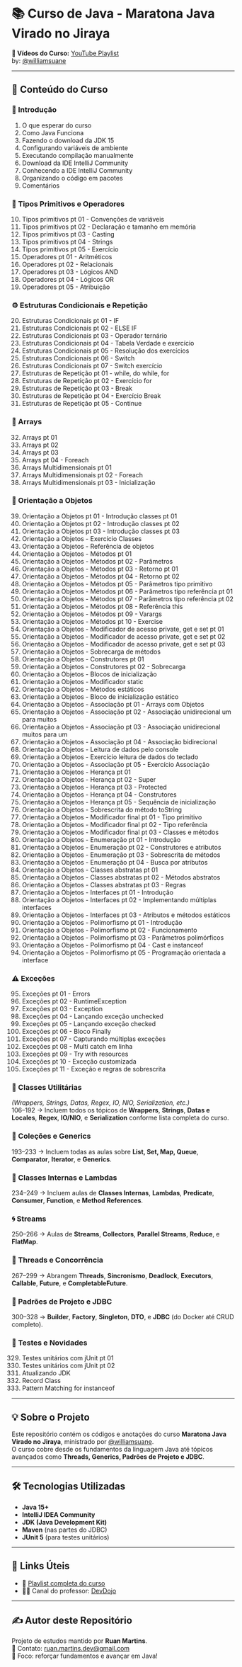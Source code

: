 # 📚 Curso de Java - Maratona Java Virado no Jiraya

**🎥 Vídeos do Curso:** [YouTube Playlist](https://www.youtube.com/playlist?list=PL62G310vn6nFIsOCC0H-C2infYgwm8SWW)  
by: [@williamsuane](https://github.com/williamsuane)

---

## 🧠 Conteúdo do Curso

### 🏁 Introdução
1. O que esperar do curso  
2. Como Java Funciona  
3. Fazendo o download da JDK 15  
4. Configurando variáveis de ambiente  
5. Executando compilação manualmente  
6. Download da IDE IntelliJ Community  
7. Conhecendo a IDE IntelliJ Community  
8. Organizando o código em pacotes  
9. Comentários  

### 🔢 Tipos Primitivos e Operadores
10. Tipos primitivos pt 01 - Convenções de variáveis  
11. Tipos primitivos pt 02 - Declaração e tamanho em memória  
12. Tipos primitivos pt 03 - Casting  
13. Tipos primitivos pt 04 - Strings  
14. Tipos primitivos pt 05 - Exercício  
15. Operadores pt 01 - Aritméticos  
16. Operadores pt 02 - Relacionais  
17. Operadores pt 03 - Lógicos AND  
18. Operadores pt 04 - Lógicos OR  
19. Operadores pt 05 - Atribuição  

### ⚙️ Estruturas Condicionais e Repetição
20. Estruturas Condicionais pt 01 - IF  
21. Estruturas Condicionais pt 02 - ELSE IF  
22. Estruturas Condicionais pt 03 - Operador ternário  
23. Estruturas Condicionais pt 04 - Tabela Verdade e exercício  
24. Estruturas Condicionais pt 05 - Resolução dos exercícios  
25. Estruturas Condicionais pt 06 - Switch  
26. Estruturas Condicionais pt 07 - Switch exercício  
27. Estruturas de Repetição pt 01 - while, do while, for  
28. Estruturas de Repetição pt 02 - Exercício for  
29. Estruturas de Repetição pt 03 - Break  
30. Estruturas de Repetição pt 04 - Exercício Break  
31. Estruturas de Repetição pt 05 - Continue  

### 🧩 Arrays
32. Arrays pt 01  
33. Arrays pt 02  
34. Arrays pt 03  
35. Arrays pt 04 - Foreach  
36. Arrays Multidimensionais pt 01  
37. Arrays Multidimensionais pt 02 - Foreach  
38. Arrays Multidimensionais pt 03 - Inicialização  

### 🧱 Orientação a Objetos
39. Orientação a Objetos pt 01 - Introdução classes pt 01  
40. Orientação a Objetos pt 02 - Introdução classes pt 02  
41. Orientação a Objetos pt 03 - Introdução classes pt 03  
42. Orientação a Objetos - Exercício Classes  
43. Orientação a Objetos - Referência de objetos  
44. Orientação a Objetos - Métodos pt 01  
45. Orientação a Objetos - Métodos pt 02 - Parâmetros  
46. Orientação a Objetos - Métodos pt 03 - Retorno pt 01  
47. Orientação a Objetos - Métodos pt 04 - Retorno pt 02  
48. Orientação a Objetos - Métodos pt 05 - Parâmetros tipo primitivo  
49. Orientação a Objetos - Métodos pt 06 - Parâmetros tipo referência pt 01  
50. Orientação a Objetos - Métodos pt 07 - Parâmetros tipo referência pt 02  
51. Orientação a Objetos - Métodos pt 08 - Referência this  
52. Orientação a Objetos - Métodos pt 09 - Varargs  
53. Orientação a Objetos - Métodos pt 10 - Exercise  
54. Orientação a Objetos - Modificador de acesso private, get e set pt 01  
55. Orientação a Objetos - Modificador de acesso private, get e set pt 02  
56. Orientação a Objetos - Modificador de acesso private, get e set pt 03  
57. Orientação a Objetos - Sobrecarga de métodos  
58. Orientação a Objetos - Construtores pt 01  
59. Orientação a Objetos - Construtores pt 02 - Sobrecarga  
60. Orientação a Objetos - Blocos de inicialização  
61. Orientação a Objetos - Modificador static  
62. Orientação a Objetos - Métodos estáticos  
63. Orientação a Objetos - Bloco de inicialização estático  
64. Orientação a Objetos - Associação pt 01 - Arrays com Objetos  
65. Orientação a Objetos - Associação pt 02 - Associação unidirecional um para muitos  
66. Orientação a Objetos - Associação pt 03 - Associação unidirecional muitos para um  
67. Orientação a Objetos - Associação pt 04 - Associação bidirecional  
68. Orientação a Objetos - Leitura de dados pelo console  
69. Orientação a Objetos - Exercício leitura de dados do teclado  
70. Orientação a Objetos - Associação pt 05 - Exercício Associação  
71. Orientação a Objetos - Herança pt 01  
72. Orientação a Objetos - Herança pt 02 - Super  
73. Orientação a Objetos - Herança pt 03 - Protected  
74. Orientação a Objetos - Herança pt 04 - Construtores  
75. Orientação a Objetos - Herança pt 05 - Sequência de inicialização  
76. Orientação a Objetos - Sobrescrita do método toString  
77. Orientação a Objetos - Modificador final pt 01 - Tipo primitivo  
78. Orientação a Objetos - Modificador final pt 02 - Tipo referência  
79. Orientação a Objetos - Modificador final pt 03 - Classes e métodos  
80. Orientação a Objetos - Enumeração pt 01 - Introdução  
81. Orientação a Objetos - Enumeração pt 02 - Construtores e atributos  
82. Orientação a Objetos - Enumeração pt 03 - Sobrescrita de métodos  
83. Orientação a Objetos - Enumeração pt 04 - Busca por atributos  
84. Orientação a Objetos - Classes abstratas pt 01  
85. Orientação a Objetos - Classes abstratas pt 02 - Métodos abstratos  
86. Orientação a Objetos - Classes abstratas pt 03 - Regras  
87. Orientação a Objetos - Interfaces pt 01 - Introdução  
88. Orientação a Objetos - Interfaces pt 02 - Implementando múltiplas interfaces  
89. Orientação a Objetos - Interfaces pt 03 - Atributos e métodos estáticos  
90. Orientação a Objetos - Polimorfismo pt 01 - Introdução  
91. Orientação a Objetos - Polimorfismo pt 02 - Funcionamento  
92. Orientação a Objetos - Polimorfismo pt 03 - Parâmetros polimórficos  
93. Orientação a Objetos - Polimorfismo pt 04 - Cast e instanceof  
94. Orientação a Objetos - Polimorfismo pt 05 - Programação orientada a interface  

### ⚠️ Exceções
95. Exceções pt 01 - Errors  
96. Exceções pt 02 - RuntimeException  
97. Exceções pt 03 - Exception  
98. Exceções pt 04 - Lançando exceção unchecked  
99. Exceções pt 05 - Lançando exceção checked  
100. Exceções pt 06 - Bloco Finally  
101. Exceções pt 07 - Capturando múltiplas exceções  
102. Exceções pt 08 - Multi catch em linha  
103. Exceções pt 09 - Try with resources  
104. Exceções pt 10 - Exceção customizada  
105. Exceções pt 11 - Exceção e regras de sobrescrita  

### 🧰 Classes Utilitárias
*(Wrappers, Strings, Datas, Regex, IO, NIO, Serialization, etc.)*  
106–192 → Incluem todos os tópicos de **Wrappers**, **Strings**, **Datas e Locales**, **Regex**, **IO/NIO**, e **Serialization** conforme lista completa do curso.

### 🧮 Coleções e Generics
193–233 → Incluem todas as aulas sobre **List, Set, Map, Queue**, **Comparator**, **Iterator**, e **Generics**.

### 🧱 Classes Internas e Lambdas
234–249 → Incluem aulas de **Classes Internas**, **Lambdas**, **Predicate**, **Consumer**, **Function**, e **Method References**.

### 🌀 Streams
250–266 → Aulas de **Streams**, **Collectors**, **Parallel Streams**, **Reduce**, e **FlatMap**.

### 🧵 Threads e Concorrência
267–299 → Abrangem **Threads**, **Sincronismo**, **Deadlock**, **Executors**, **Callable**, **Future**, e **CompletableFuture**.

### 🧠 Padrões de Projeto e JDBC
300–328 → **Builder**, **Factory**, **Singleton**, **DTO**, e **JDBC** (do Docker até CRUD completo).

### 🧪 Testes e Novidades
329. Testes unitários com jUnit pt 01  
330. Testes unitários com jUnit pt 02  
331. Atualizando JDK  
332. Record Class  
333. Pattern Matching for instanceof  

---

## 💡 Sobre o Projeto

Este repositório contém os códigos e anotações do curso **Maratona Java Virado no Jiraya**, ministrado por [@williamsuane](https://github.com/williamsuane).  
O curso cobre desde os fundamentos da linguagem Java até tópicos avançados como **Threads, Generics, Padrões de Projeto e JDBC**.

---

## 🛠️ Tecnologias Utilizadas

- **Java 15+**  
- **IntelliJ IDEA Community**  
- **JDK (Java Development Kit)**  
- **Maven** (nas partes do JDBC)  
- **JUnit 5** (para testes unitários)

---

## 📎 Links Úteis

- 🎥 [Playlist completa do curso](https://www.youtube.com/playlist?list=PL62G310vn6nFIsOCC0H-C2infYgwm8SWW)  
- 👨‍🏫 Canal do professor: [DevDojo](https://www.youtube.com/@DevDojoBrasil)

---

## ✍️ Autor deste Repositório

Projeto de estudos mantido por **Ruan Martins**.  
📧 Contato: [ruan.martins.dev@gmail.com](mailto:ruanlana34@gmail.com)  
🚀 Foco: reforçar fundamentos e avançar em Java!
